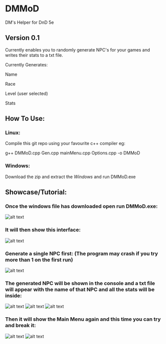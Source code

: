 # DMMoD
DM's Helper for DnD 5e

## Version 0.1

Currently enables you to randomly generate NPC's for your games and writes their stats to a txt file.

Currently Generates:

Name

Race

Level (user selected) 

Stats

## How To Use:
### **Linux:**

Compile this git repo using your favourite c++ compiler eg: 

g++ DMMoD.cpp Gen.cpp mainMenu.cpp Options.cpp -o DMMoD

### **Windows:**

Download the zip and extract the *Windows* and run DMMoD.exe

## Showcase/Tutorial:
### Once the windows file has downloaded open run DMMoD.exe:
![alt text](https://i.imgur.com/VGFzlbI.png "1")
### It will then show this interface:
![alt text](https://i.imgur.com/TYeAaiC.png"2")
### Generate a single NPC first: (The program may crash if you try more than 1 on the first run)
![alt text](https://i.imgur.com/G2yIc63.png"3")
### The generated NPC will be shown in the console and a txt file will appear with the name of that NPC and all the stats will be inside:
![alt text](https://i.imgur.com/8tlWRtU.png"4")
![alt text](https://i.imgur.com/Fg2PGQ6.png?1"5")
![alt text](https://i.imgur.com/NTfZXdY.png"6")
### Then it will show the Main Menu again and this time you can try and break it:
![alt text](https://i.imgur.com/EtLMZAo.png"7")
![alt text](https://i.imgur.com/Sv1iRst.png"8")
